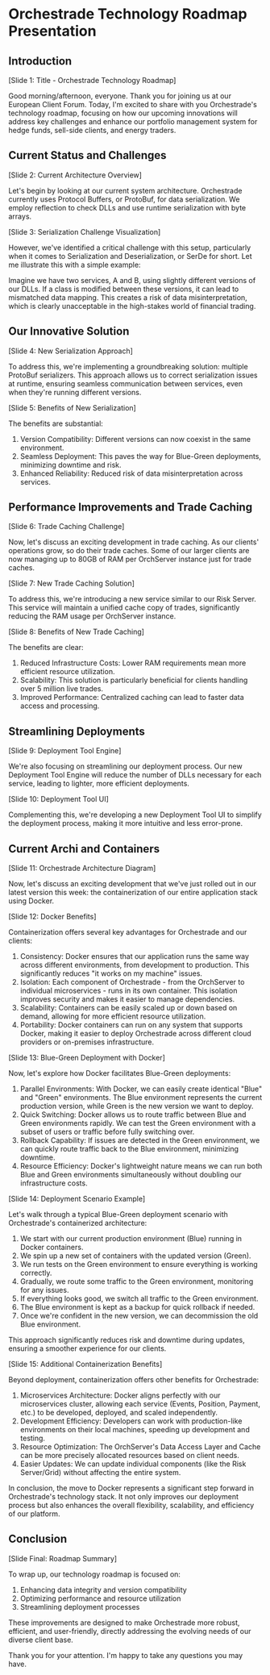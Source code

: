 # Orchestrade Technology Roadmap Presentation

## Introduction

[Slide 1: Title - Orchestrade Technology Roadmap]

Good morning/afternoon, everyone. Thank you for joining us at our European Client Forum. Today, I'm excited to share with you Orchestrade's technology roadmap, focusing on how our upcoming innovations will address key challenges and enhance our portfolio management system for hedge funds, sell-side clients, and energy traders.

## Current Status and Challenges

[Slide 2: Current Architecture Overview]

Let's begin by looking at our current system architecture. Orchestrade currently uses Protocol Buffers, or ProtoBuf, for data serialization. We employ reflection to check DLLs and use runtime serialization with byte arrays.

[Slide 3: Serialization Challenge Visualization]

However, we've identified a critical challenge with this setup, particularly when it comes to Serialization and Deserialization, or SerDe for short. Let me illustrate this with a simple example:

Imagine we have two services, A and B, using slightly different versions of our DLLs. If a class is modified between these versions, it can lead to mismatched data mapping. This creates a risk of data misinterpretation, which is clearly unacceptable in the high-stakes world of financial trading.

## Our Innovative Solution

[Slide 4: New Serialization Approach]

To address this, we're implementing a groundbreaking solution: multiple ProtoBuf serializers. This approach allows us to correct serialization issues at runtime, ensuring seamless communication between services, even when they're running different versions.

[Slide 5: Benefits of New Serialization]

The benefits are substantial:

1. Version Compatibility: Different versions can now coexist in the same environment.
2. Seamless Deployment: This paves the way for Blue-Green deployments, minimizing downtime and risk.
3. Enhanced Reliability: Reduced risk of data misinterpretation across services.

## Performance Improvements and Trade Caching

[Slide 6: Trade Caching Challenge]

Now, let's discuss an exciting development in trade caching. As our clients' operations grow, so do their trade caches. Some of our larger clients are now managing up to 80GB of RAM per OrchServer instance just for trade caches.

[Slide 7: New Trade Caching Solution]

To address this, we're introducing a new service similar to our Risk Server. This service will maintain a unified cache copy of trades, significantly reducing the RAM usage per OrchServer instance.

[Slide 8: Benefits of New Trade Caching]

The benefits are clear:

1. Reduced Infrastructure Costs: Lower RAM requirements mean more efficient resource utilization.
2. Scalability: This solution is particularly beneficial for clients handling over 5 million live trades.
3. Improved Performance: Centralized caching can lead to faster data access and processing.

## Streamlining Deployments

[Slide 9: Deployment Tool Engine]

We're also focusing on streamlining our deployment process. Our new Deployment Tool Engine will reduce the number of DLLs necessary for each service, leading to lighter, more efficient deployments.

[Slide 10: Deployment Tool UI]

Complementing this, we're developing a new Deployment Tool UI to simplify the deployment process, making it more intuitive and less error-prone.

## Current Archi and Containers

[Slide 11: Orchestrade Architecture Diagram]

Now, let's discuss an exciting development that we've just rolled out in our latest version this week: the containerization of our entire application stack using Docker.

[Slide 12: Docker Benefits]

Containerization offers several key advantages for Orchestrade and our clients:

1. Consistency: Docker ensures that our application runs the same way across different environments, from development to production. This significantly reduces "it works on my machine" issues.
2. Isolation: Each component of Orchestrade - from the OrchServer to individual microservices - runs in its own container. This isolation improves security and makes it easier to manage dependencies.
3. Scalability: Containers can be easily scaled up or down based on demand, allowing for more efficient resource utilization.
4. Portability: Docker containers can run on any system that supports Docker, making it easier to deploy Orchestrade across different cloud providers or on-premises infrastructure.

[Slide 13: Blue-Green Deployment with Docker]

Now, let's explore how Docker facilitates Blue-Green deployments:

1. Parallel Environments: With Docker, we can easily create identical "Blue" and "Green" environments. The Blue environment represents the current production version, while Green is the new version we want to deploy.
2. Quick Switching: Docker allows us to route traffic between Blue and Green environments rapidly. We can test the Green environment with a subset of users or traffic before fully switching over.
3. Rollback Capability: If issues are detected in the Green environment, we can quickly route traffic back to the Blue environment, minimizing downtime.
4. Resource Efficiency: Docker's lightweight nature means we can run both Blue and Green environments simultaneously without doubling our infrastructure costs.

[Slide 14: Deployment Scenario Example]

Let's walk through a typical Blue-Green deployment scenario with Orchestrade's containerized architecture:

1. We start with our current production environment (Blue) running in Docker containers.
2. We spin up a new set of containers with the updated version (Green).
3. We run tests on the Green environment to ensure everything is working correctly.
4. Gradually, we route some traffic to the Green environment, monitoring for any issues.
5. If everything looks good, we switch all traffic to the Green environment.
6. The Blue environment is kept as a backup for quick rollback if needed.
7. Once we're confident in the new version, we can decommission the old Blue environment.

This approach significantly reduces risk and downtime during updates, ensuring a smoother experience for our clients.

[Slide 15: Additional Containerization Benefits]

Beyond deployment, containerization offers other benefits for Orchestrade:

1. Microservices Architecture: Docker aligns perfectly with our microservices cluster, allowing each service (Events, Position, Payment, etc.) to be developed, deployed, and scaled independently.
2. Development Efficiency: Developers can work with production-like environments on their local machines, speeding up development and testing.
3. Resource Optimization: The OrchServer's Data Access Layer and Cache can be more precisely allocated resources based on client needs.
4. Easier Updates: We can update individual components (like the Risk Server/Grid) without affecting the entire system.

In conclusion, the move to Docker represents a significant step forward in Orchestrade's technology stack. It not only improves our deployment process but also enhances the overall flexibility, scalability, and efficiency of our platform.

## Conclusion

[Slide Final: Roadmap Summary]

To wrap up, our technology roadmap is focused on:

1. Enhancing data integrity and version compatibility
2. Optimizing performance and resource utilization
3. Streamlining deployment processes

These improvements are designed to make Orchestrade more robust, efficient, and user-friendly, directly addressing the evolving needs of our diverse client base.

Thank you for your attention. I'm happy to take any questions you may have.